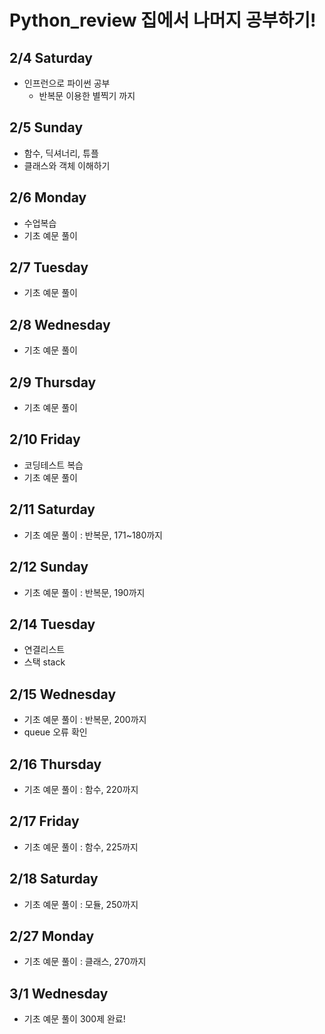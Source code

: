 # Python_review 집에서 나머지 공부하기!

## 2/4 Saturday
  - 인프런으로 파이썬 공부
    - 반복문 이용한 별찍기 까지


## 2/5 Sunday
  - 함수, 딕셔너리, 튜플
  - 클래스와 객체 이해하기
  

## 2/6 Monday
  - 수업복습
  - 기초 예문 풀이

## 2/7 Tuesday
  - 기초 예문 풀이

## 2/8 Wednesday
  - 기초 예문 풀이


## 2/9 Thursday
  - 기초 예문 풀이

## 2/10 Friday
  - 코딩테스트 복습
  - 기초 예문 풀이

## 2/11 Saturday
  - 기초 예문 풀이 : 반복문, 171~180까지

## 2/12 Sunday
  - 기초 예문 풀이 : 반복문, 190까지  

## 2/14 Tuesday
  - 연결리스트
  - 스택 stack

## 2/15 Wednesday
  - 기초 예문 풀이 : 반복문, 200까지
  - queue 오류 확인

## 2/16 Thursday
  - 기초 예문 풀이 : 함수, 220까지

## 2/17 Friday
  - 기초 예문 풀이 : 함수, 225까지

## 2/18 Saturday
  - 기초 예문 풀이 : 모듈, 250까지

## 2/27 Monday
  - 기초 예문 풀이 : 클래스, 270까지

## 3/1 Wednesday
  - 기초 예문 풀이 300제 완료!